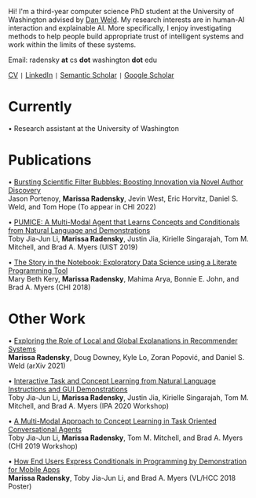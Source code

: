 Hi! I'm a third-year computer science PhD student at the University of Washington advised by [Dan Weld](https://www.cs.washington.edu/people/faculty/weld). My research interests are in human-AI interaction and explainable AI. More specifically, I enjoy investigating methods to help people build appropriate trust of intelligent systems and work within the limits of these systems.

Email: radensky **at** cs **dot** washington **dot** edu

[CV](https://github.com/mradensky/research/raw/gh-pages/CV2021.pdf) ```|``` [LinkedIn](https://www.linkedin.com/in/marissa-radensky-51115a100/) ```|``` [Semantic Scholar](https://www.semanticscholar.org/author/40961666) ```|``` [Google Scholar](https://scholar.google.com/citations?user=YRCUN_UAAAAJ&hl=en&oi=ao)

# Currently
• Research assistant at the University of Washington

# Publications
• [Bursting Scientific Filter Bubbles: Boosting Innovation via Novel Author Discovery](https://arxiv.org/pdf/2108.05669.pdf)
<br /> Jason Portenoy, **Marissa Radensky**, Jevin West, Eric Horvitz, Daniel S. Weld, and Tom Hope (To appear in CHI 2022)

• [PUMICE: A Multi-Modal Agent that Learns Concepts and Conditionals from Natural Language and Demonstrations](https://toby.li/files/Li_Pumice_UIST19.pdf)
<br /> Toby Jia-Jun Li, **Marissa Radensky**, Justin Jia, Kirielle Singarajah, Tom M. Mitchell, and Brad A. Myers (UIST 2019)

• [The Story in the Notebook:  Exploratory Data Science using a Literate Programming Tool](https://marybethkery.com/projects/Verdant/Kery-The-Story-in-the-Notebook-Exploratory-Data-Science-using-a-Literate-Programming-Tool.pdf)
<br /> Mary Beth Kery, **Marissa Radensky**, Mahima Arya, Bonnie E. John, and Brad A. Myers (CHI 2018)

# Other Work
• [Exploring the Role of Local and Global Explanations in Recommender Systems](https://arxiv.org/pdf/2109.13301.pdf)
<br /> **Marissa Radensky**, Doug Downey, Kyle Lo, Zoran Popović, and Daniel S. Weld (arXiv 2021)

• [Interactive Task and Concept Learning from Natural Language Instructions and GUI Demonstrations](https://arxiv.org/pdf/1909.00031.pdf)
<br /> Toby Jia-Jun Li, **Marissa Radensky**, Justin Jia, Kirielle Singarajah, Tom M. Mitchell, and Brad A. Myers (IPA 2020 Workshop) 

• [A Multi-Modal Approach to Concept Learning in Task Oriented Conversational Agents](https://toby.li/files/MultiModalApproachToConceptLearning_Li.pdf)
<br /> Toby Jia-Jun Li, **Marissa Radensky**, Tom M. Mitchell, and Brad A. Myers (CHI 2019 Workshop) 

• [How End Users Express Conditionals in Programming by Demonstration for Mobile Apps](http://www.cs.cmu.edu/~NatProg/papers/p311-radensky.pdf)
<br /> **Marissa Radensky**, Toby Jia-Jun Li, and Brad A. Myers (VL/HCC 2018 Poster)
